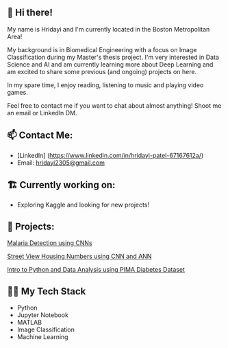 ## 👋 Hi there!

My name is Hridayi and I'm currently located in the Boston Metropolitan Area!

My background is in Biomedical Engineering with a focus on Image Classification during my Master's thesis project. I'm very interested in Data Science and AI and am currently learning more about Deep Learning and am excited to share some previous (and ongoing) projects on here.

In my spare time, I enjoy reading, listening to music and playing video games.

Feel free to contact me if you want to chat about almost anything! Shoot me an email or LinkedIn DM.

## 📫  Contact Me:
 - [LinkedIn] (https://www.linkedin.com/in/hridayi-patel-67167612a/)
 - Email: hridayi2305@gmail.com

## 🏗️ Currently working on:

- Exploring Kaggle and looking for new projects!

## 📸 Projects:

[Malaria Detection using CNNs](https://github.com/hripat/Malaria-Detection)

[Street View Housing Numbers using CNN and ANN](https://github.com/hripat/SVHN_Classification)

[Intro to Python and Data Analysis using PIMA Diabetes Dataset](https://github.com/hripat/Diabetes-Data-Analysis)


## 👨‍💻 My Tech Stack

 - Python
 - Jupyter Notebook
 - MATLAB
 - Image Classification
 - Machine Learning
